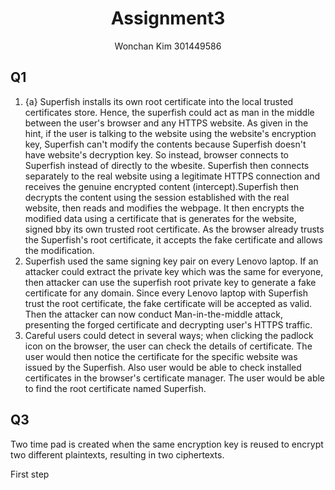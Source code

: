 <center><h1>Assignment3</h1></center>
<center>Wonchan Kim 301449586</center>

<h2>Q1</h2>

1. {a}
Superfish installs its own root certificate into the local trusted certificates store. Hence, the superfish could act as man in the middle between the user's browser and any HTTPS website. As given in the hint, if the user is talking to the website using the website's encryption key, Superfish can't modify the contents because Superfish doesn't have website's decryption key. So instead, browser connects to Superfish instead of directly to the wbesite. Superfish then connects separately to the real website using a legitimate HTTPS connection and receives the genuine encrypted content (intercept).Superfish then decrypts the content using the session established with the real website, then reads and modifies the webpage.  It then encrypts the modified data using a certificate that is generates for the website, signed bby its own trusted root certificate. As the browser already trusts the Superfish's root certificate, it accepts the fake certificate and allows the modification. 
2. Superfish used the same signing key pair on every Lenovo laptop. If an attacker could extract the private key which was the same for everyone, then attacker can use the superfish root private key to generate a fake certificate for any domain. Since every Lenovo laptop with Superfish trust the root certificate, the fake certificate will be accepted as valid. Then the attacker can now conduct Man-in-the-middle attack, presenting the forged certificate and decrypting user's HTTPS traffic. 
3. Careful users could detect in several ways; when clicking the padlock icon on the browser, the user can check the details of certificate. The user would then notice the certificate for the specific website was issued by the Superfish. Also user would be able to check installed certificates in the browser's certificate manager. The user would be able to find the root certificate named Superfish. 


<div class="page-break" style="page-break-before: always;"></div>

## Q3

Two time pad is created when the same encryption key is reused to encrypt two different plaintexts, resulting in two ciphertexts. 

First step 
